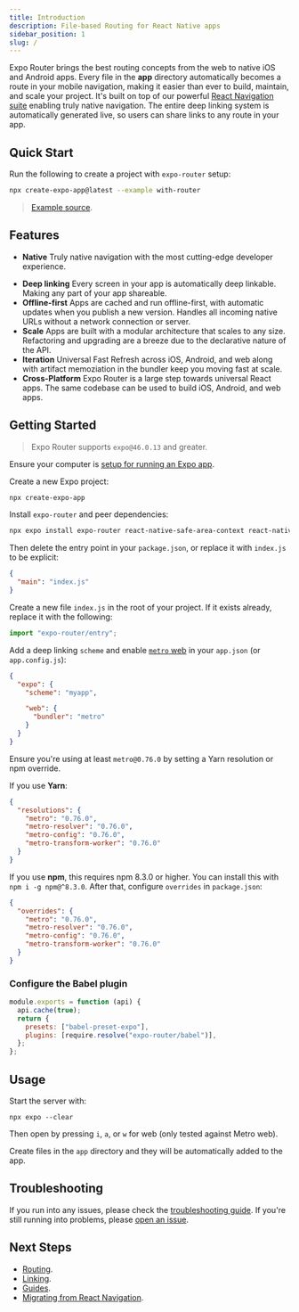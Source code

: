 ```yaml
---
title: Introduction
description: File-based Routing for React Native apps
sidebar_position: 1
slug: /
---
```


Expo Router brings the best routing concepts from the web to native iOS and Android apps. Every file in the **app** directory automatically becomes a route in your mobile navigation, making it easier than ever to build, maintain, and scale your project. It's built on top of our powerful [React Navigation suite](https://reactnavigation.org/) enabling truly native navigation. The entire deep linking system is automatically generated live, so users can share links to any route in your app.

## Quick Start

Run the following to create a project with `expo-router` setup:

```bash
npx create-expo-app@latest --example with-router
```

> [Example source](https://github.com/expo/examples/tree/master/with-router).

## Features

<!-- <video src="/router/demo/routing.mp4" controls style={{ width: "100%" }} autoplay loop /> -->

- **Native** Truly native navigation with the most cutting-edge developer experience.
<!-- - **Zero-config** No need to configure anything, just start building your app. -->
- **Deep linking** Every screen in your app is automatically deep linkable. Making any part of your app shareable.
- **Offline-first** Apps are cached and run offline-first, with automatic updates when you publish a new version. Handles all incoming native URLs without a network connection or server.
- **Scale** Apps are built with a modular architecture that scales to any size. Refactoring and upgrading are a breeze due to the declarative nature of the API.
- **Iteration** Universal Fast Refresh across iOS, Android, and web along with artifact memoziation in the bundler keep you moving fast at scale.
- **Cross-Platform** Expo Router is a large step towards universal React apps. The same codebase can be used to build iOS, Android, and web apps.

## Getting Started

> Expo Router supports `expo@46.0.13` and greater.

Ensure your computer is [setup for running an Expo app](https://docs.expo.dev/get-started/installation/).

Create a new Expo project:

```bash
npx create-expo-app
```

Install `expo-router` and peer dependencies:

```bash
npx expo install expo-router react-native-safe-area-context react-native-screens expo-linking expo-constants expo-status-bar
```

Then delete the entry point in your `package.json`, or replace it with `index.js` to be explicit:

```json
{
  "main": "index.js"
}
```

Create a new file `index.js` in the root of your project. If it exists already, replace it with the following:

```js
import "expo-router/entry";
```

Add a deep linking `scheme` and enable [`metro` web](https://docs.expo.dev/guides/customizing-metro/#web-support-how) in your `app.json` (or `app.config.js`):

```json
{
  "expo": {
    "scheme": "myapp",

    "web": {
      "bundler": "metro"
    }
  }
}
```

<!-- 76 is required for typed routes plugin -->

Ensure you're using at least `metro@0.76.0` by setting a Yarn resolution or npm override.

If you use **Yarn**:

```json title=package.json
{
  "resolutions": {
    "metro": "0.76.0",
    "metro-resolver": "0.76.0",
    "metro-config": "0.76.0",
    "metro-transform-worker": "0.76.0"
  }
}
```

If you use **npm**, this requires npm 8.3.0 or higher. You can install this with `npm i -g npm@^8.3.0`. After that, configure `overrides` in `package.json`:

```json title=package.json
{
  "overrides": {
    "metro": "0.76.0",
    "metro-resolver": "0.76.0",
    "metro-config": "0.76.0",
    "metro-transform-worker": "0.76.0"
  }
}
```

### Configure the Babel plugin

```js title=babel.config.js
module.exports = function (api) {
  api.cache(true);
  return {
    presets: ["babel-preset-expo"],
    plugins: [require.resolve("expo-router/babel")],
  };
};
```

## Usage

Start the server with:

```
npx expo --clear
```

Then open by pressing `i`, `a`, or `w` for web (only tested against Metro web).

Create files in the `app` directory and they will be automatically added to the app.

## Troubleshooting

If you run into any issues, please check the [troubleshooting guide](/router/docs/troubleshooting). If you're still running into problems, please [open an issue](https://github.com/expo/router/issues).

## Next Steps

- [Routing](/docs/features/routing).
- [Linking](/docs/features/linking).
- [Guides](/docs/category/guides).
- [Migrating from React Navigation](/docs/category/react-navigation).
